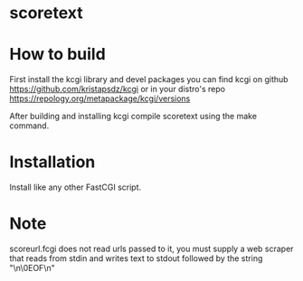 # scoretext
# How to build
First install the kcgi library and devel packages you can find kcgi on github https://github.com/kristapsdz/kcgi
or in your distro's repo https://repology.org/metapackage/kcgi/versions

After building and installing kcgi compile scoretext using the make command.

# Installation 
Install like any other FastCGI script.

# Note
scoreurl.fcgi does not read urls passed to it, you must supply a web scraper that reads from stdin and writes text to stdout followed by the string "\n\0EOF\n"
